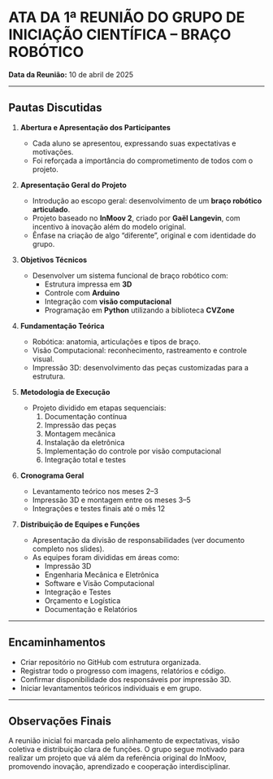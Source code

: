
# ATA DA 1ª REUNIÃO DO GRUPO DE INICIAÇÃO CIENTÍFICA – BRAÇO ROBÓTICO

**Data da Reunião:** 10 de abril de 2025  

---

## Pautas Discutidas

1. **Abertura e Apresentação dos Participantes**
   - Cada aluno se apresentou, expressando suas expectativas e motivações.
   - Foi reforçada a importância do comprometimento de todos com o projeto.

2. **Apresentação Geral do Projeto**
   - Introdução ao escopo geral: desenvolvimento de um **braço robótico articulado**.
   - Projeto baseado no **InMoov 2**, criado por **Gaël Langevin**, com incentivo à inovação além do modelo original.
   - Ênfase na criação de algo “diferente”, original e com identidade do grupo.

3. **Objetivos Técnicos**
   - Desenvolver um sistema funcional de braço robótico com:
     - Estrutura impressa em **3D**
     - Controle com **Arduino**
     - Integração com **visão computacional**
     - Programação em **Python** utilizando a biblioteca **CVZone**

4. **Fundamentação Teórica**
   - Robótica: anatomia, articulações e tipos de braço.
   - Visão Computacional: reconhecimento, rastreamento e controle visual.
   - Impressão 3D: desenvolvimento das peças customizadas para a estrutura.

5. **Metodologia de Execução**
   - Projeto dividido em etapas sequenciais:
     1. Documentação contínua
     2. Impressão das peças
     3. Montagem mecânica
     4. Instalação da eletrônica
     5. Implementação do controle por visão computacional
     6. Integração total e testes

6. **Cronograma Geral**
   - Levantamento teórico nos meses 2–3
   - Impressão 3D e montagem entre os meses 3–5
   - Integrações e testes finais até o mês 12

7. **Distribuição de Equipes e Funções**
   - Apresentação da divisão de responsabilidades (ver documento completo nos slides).
   - As equipes foram divididas em áreas como:
     - Impressão 3D
     - Engenharia Mecânica e Eletrônica
     - Software e Visão Computacional
     - Integração e Testes
     - Orçamento e Logística
     - Documentação e Relatórios

---

## Encaminhamentos

- Criar repositório no GitHub com estrutura organizada.
- Registrar todo o progresso com imagens, relatórios e código.
- Confirmar disponibilidade dos responsáveis por impressão 3D.
- Iniciar levantamentos teóricos individuais e em grupo.

---

## Observações Finais

A reunião inicial foi marcada pelo alinhamento de expectativas, visão coletiva e distribuição clara de funções. O grupo segue motivado para realizar um projeto que vá além da referência original do InMoov, promovendo inovação, aprendizado e cooperação interdisciplinar.
